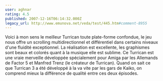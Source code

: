 ```yaml
---
user: aghnar
rating: 4.5
published: 2007-12-16T06:14:32.000Z
legacy_url: http://www.emunova.net/veda/test/445.htm#comment-8955
---
```

Voici à mon sens le meilleur Turrican toute plate-forme confondue, le jeu nous offre un scrolling multidirectionnel et différentiel dans certains niveaux d'une fluidité exceptionnel. La réalisation est excellente, les graphismes sont beaux et colorés quant à la musique elle est sublime. Ce Turrican est une vraie merveille développée spécialement pour Amiga par les Allemands de Factor 5 et Manfred Trenz (le créateur de Turrican). Quand on sait ce que Turrican 3 a été développé à la va vite par les gars de Kaiko, on comprend mieux la différence de qualité entre ces deux épisodes.
